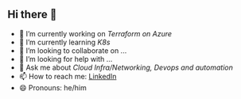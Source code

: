 ## Hi there 👋

- 🔭 I’m currently working on *Terraform on Azure*
- 🌱 I’m currently learning *K8s*
- 👯 I’m looking to collaborate on ...
- 🤔 I’m looking for help with ...
- 💬 Ask me about *Cloud Infra/Networking, Devops and automation*
- 📫 How to reach me: [LinkedIn](https://www.linkedin.com/in/munawwar-ahmed-%E2%98%81%EF%B8%8F-32308498/)
- 😄 Pronouns: he/him
